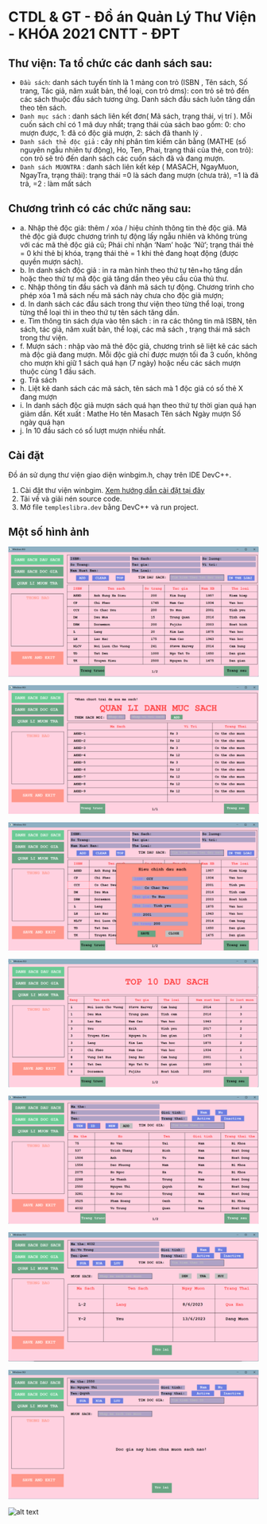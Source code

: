 # CTDL & GT - Đồ án Quản Lý Thư Viện - KHÓA 2021 CNTT - ĐPT

## Thư viện: Ta tổ chức các danh sách sau:

-   `Đầu sách`: danh sách tuyến tính là 1 mảng con trỏ (ISBN , Tên sách, Số trang, Tác giả, năm xuất bản, thể loại, con trỏ dms): con trỏ sẽ trỏ đến các sách thuộc đầu sách tương ứng. Danh sách đầu sách luôn tăng dần theo tên sách.
-   `Danh mục sách` : danh sách liên kết đơn( Mã sách, trạng thái, vị trí ). Mỗi cuốn sách chỉ có 1 mã duy nhất; trạng thái của sách bao gồm: 0: cho mượn được, 1: đã có độc giả mượn, 2: sách đã thanh lý .
-   `Danh sách thẻ độc giả` : cây nhị phân tìm kiếm cân bằng (MATHE (số nguyên ngẫu nhiên tự động), Ho, Ten, Phai, trạng thái của thẻ, con trỏ): con trỏ sẽ trỏ đến danh sách các cuốn sách đã và đang mượn.
-   `Danh sách MUONTRA` : danh sách liên kết kép ( MASACH, NgayMuon, NgayTra, trạng thái): trạng thái =0 là sách đang mượn (chưa trả), =1 là đã trả, =2 : làm mất sách

## Chương trình có các chức năng sau:

-   a. Nhập thẻ độc giả: thêm / xóa / hiệu chỉnh thông tin thẻ độc giả. Mã thẻ độc giả được chương trình tự động lấy ngẫu nhiên và không trùng với các mã thẻ độc giả cũ; Phái chỉ nhận ‘Nam’ hoặc ‘Nữ’; trạng thái thẻ = 0 khi thẻ bị khóa, trạng thái thẻ = 1 khi thẻ đang hoạt động (được quyền mượn sách).
-   b. In danh sách độc giả : in ra màn hình theo thứ tự tên+họ tăng dần hoặc theo thứ tự mã độc giả tăng dần theo yêu cầu của thủ thư.
-   c. Nhập thông tin đầu sách và đánh mã sách tự động. Chương trình cho phép xóa 1 mã sách nếu mã sách này chưa cho độc giả mượn;
-   d. In danh sách các đầu sách trong thư viện theo từng thể loại, trong từng thể loại thì in theo thứ tự tên sách tăng dần.
-   e. Tìm thông tin sách dựa vào tên sách : in ra các thông tin mã ISBN, tên sách, tác giả, năm xuất bản, thể loại, các mã sách , trạng thái mã sách trong thư viện.
-   f. Mượn sách : nhập vào mã thẻ độc giả, chương trình sẽ liệt kê các sách mà độc giả đang mượn. Mỗi độc giả chỉ được mượn tối đa 3 cuốn, không cho mượn khi giữ 1 sách quá hạn (7 ngày) hoặc nếu các sách mượn thuộc cùng 1 đầu sách.
-   g. Trả sách
-   h. Liệt kê danh sách các mã sách, tên sách mà 1 độc giả có số thẻ X đang mượn
-   i. In danh sách độc giả mượn sách quá hạn theo thứ tự thời gian quá hạn giảm dần. Kết xuất :
    Mathe Ho tên Masach Tên sách Ngày mượn Số ngày quá hạn
-   j. In 10 đầu sách có số lượt mượn nhiều nhất.

## Cài đặt

Đồ án sử dụng thư viện giao diện winbgim.h, chạy trên IDE DevC++.

1. Cài đặt thư viện winbgim. [Xem hướng dẫn cài đặt tại đây](https://cachhoc.net/2013/10/03/cc-do-hoa-trong-dev-c/)
2. Tải về và giải nén source code.
3. Mở file `templeslibra.dev` bằng DevC++ và run project.

## Một số hình ảnh

![alt text](https://github.com/nhoczui3110/Library-Management/blob/main/pictures/demo-dausach1.png "Đầu sách")

![alt text](https://github.com/nhoczui3110/Library-Management/blob/main/pictures/demo-dausach2.png "Sách")

![alt text](https://github.com/nhoczui3110/Library-Management/blob/main/pictures/demo-dausach3.png "Hiệu chỉnh đầu sách")

![alt text](https://github.com/nhoczui3110/Library-Management/blob/main/pictures/demo-dausach4.png "Top 10 đầu sách")

![alt text](https://github.com/nhoczui3110/Library-Management/blob/main/pictures/demo-docgia1.png "Đọc giả")

![alt text](https://github.com/nhoczui3110/Library-Management/blob/main/pictures/demo-docgia2.png "Mượn trả")

![alt text](https://github.com/nhoczui3110/Library-Management/blob/main/pictures/demo-docgia3.png "Mượn trả")

![alt text](https://github.com/nhoczui3110/Library-Management/blob/main/pictures/demo-muontra.png "Danh sách quá hạn")
